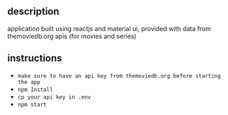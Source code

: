 ## description

application built using reactjs and material ui, provided with data from themoviedb.org apis (for movies and series)

## instructions

- `make sure to have an api key from themoviedb.org before starting the app`
- `npm Install`
- `cp your api key in .env`
- `npm start`


